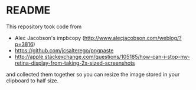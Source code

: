 # README

This repository took code from

* Alec Jacobson's impbcopy (http://www.alecjacobson.com/weblog/?p=3816)
* https://github.com/jcsalterego/pngpaste
* http://apple.stackexchange.com/questions/105185/how-can-i-stop-my-retina-display-from-taking-2x-sized-screenshots

and collected them together so you can resize the image stored in your clipboard to half size.
